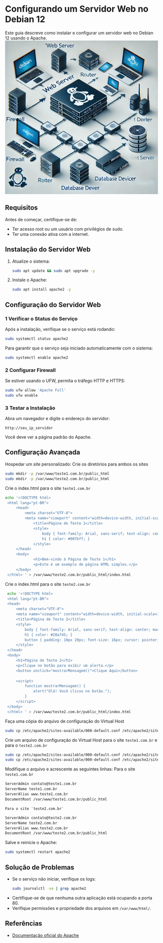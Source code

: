 # Configurando um Servidor Web no Debian 12
Este guia descreve como instalar e configurar um servidor web no Debian 12 usando o Apache.
![Servidor WEB](imagens/WebServer.webp)  
## Requisitos
Antes de começar, certifique-se de:
- Ter acesso root ou um usuário com privilégios de sudo.
- Ter uma conexão ativa com a internet.

## Instalação do Servidor Web
1. Atualize o sistema:
   ```bash
   sudo apt update && sudo apt upgrade -y
   ```

2. Instale o Apache:
   ```bash
   sudo apt install apache2 -y
   ```

## Configuração do Servidor Web
### 1 Verificar o Status do Serviço
Após a instalação, verifique se o serviço está rodando:
   ```bash
   sudo systemctl status apache2
   ```
   Para garantir que o serviço seja iniciado automaticamente com o sistema:
   ```bash
   sudo systemctl enable apache2
   ```

### 2 Configurar Firewall
Se estiver usando o UFW, permita o tráfego HTTP e HTTPS:
   ```bash
   sudo ufw allow 'Apache Full'
   sudo ufw enable
   ```

### 3 Testar a Instalação
Abra um navegador e digite o endereço do servidor:
   ```
   http://seu_ip_servidor
   ```
   Você deve ver a página padrão do Apache.

## Configuração Avançada
Hospedar um site personalizado:
   Crie os diretórios para ambos os sites
   ```bash
   sudo mkdir -p /var/www/teste1.com.br/public_html
   sudo mkdir -p /var/www/teste2.com.br/public_html
   ```
   
   Crie o index.html para o site `teste1.com.br`
   ```bash
   echo '<!DOCTYPE html>
	<html lang="pt-BR">
		<head>
    		<meta charset="UTF-8">
    		<meta name="viewport" content="width=device-width, initial-scale=1.0">
    			<title>Página de Teste 1</title>
    			<style>
        			body { font-family: Arial, sans-serif; text-align: center; margin: 50px; }
        			h1 { color: #007bff; }
    			</style>
		</head>
		<body>
    			<h1>Bem-vindo à Página de Teste 1</h1>
    			<p>Este é um exemplo de página HTML simples.</p>
		</body>
	</html> ' > /var/www/teste2.com.br/public_html/index.html
   ```
   
   Crie o index.html para o site `teste2.com.br`
   ```bash
   	echo '<!DOCTYPE html>
	<html lang="pt-BR">
	<head>
    	<meta charset="UTF-8">
    	<meta name="viewport" content="width=device-width, initial-scale=1.0">
    	<title>Página de Teste 2</title>
    	<style>
        	body { font-family: Arial, sans-serif; text-align: center; margin: 50px; }
        	h1 { color: #28a745; }
        	button { padding: 10px 20px; font-size: 16px; cursor: pointer; }
    	</style>
	</head>
	<body>
    	<h1>Página de Teste 2</h1>
    	<p>Clique no botão para exibir um alerta.</p>
    	<button onclick="mostrarMensagem()">Clique Aqui</button>

    	<script>
        	function mostrarMensagem() {
            	alert("Olá! Você clicou no botão.");
        	}
    	</script>
	</body>
	</html> ' > /var/www/teste2.com.br/public_html/index.html
   ```
   Faça uma cópia do arquivo de configuração do Virtual Host
   ```bash
   sudo cp /etc/apache2/sites-available/000-default.conf /etc/apache2/sites-available/000-default.conf.old
   ```

   Crie um arquivo de configuração do Virtual Host para o site `teste1.com.br` e para o `teste2.com.br`
   ```bash
   sudo cp /etc/apache2/sites-available/000-default.conf /etc/apache2/sites-available/teste1.com.br.conf
   sudo cp /etc/apache2/sites-available/000-default.conf /etc/apache2/sites-available/teste2.com.br.conf
   ```
   
   Modifique o arquivo e acrescente as seguintes linhas:
   Para o site `teste1.com.br`
   ```bash
   ServerAdmin contato@teste1.com.br
   ServerName teste1.com.br
   ServerAlias www.teste1.com.br
   DocumentRoot /var/www/teste1.com.br/public_html
   ```
    Para o site `teste2.com.br`
   ```bash
   ServerAdmin contato@teste2.com.br
   ServerName teste2.com.br
   ServerAlias www.teste2.com.br
   DocumentRoot /var/www/teste2.com.br/public_html
   ```
  
   Salve e reinicie o Apache:
   ```bash
   sudo systemctl restart apache2
   ```

## Solução de Problemas
- Se o serviço não iniciar, verifique os logs:
  ```bash
  sudo journalctl -xe | grep apache2
  ```
- Certifique-se de que nenhuma outra aplicação está ocupando a porta 80.
- Verifique permissões e propriedade dos arquivos em `/var/www/html/`.

## Referências
- [Documentação oficial do Apache](https://httpd.apache.org/docs/2.4/)


